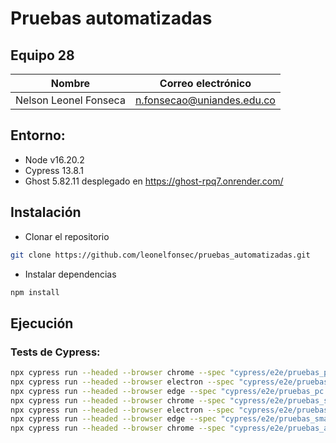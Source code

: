# Pruebas automatizadas

## Equipo 28

| Nombre | Correo electrónico |
| --- | ---|
| Nelson Leonel Fonseca | n.fonsecao@uniandes.edu.co |

## Entorno:
- Node v16.20.2
- Cypress 13.8.1
- Ghost 5.82.11 desplegado en https://ghost-rpq7.onrender.com/

## Instalación

- Clonar el repositorio
```bash
git clone https://github.com/leonelfonsec/pruebas_automatizadas.git
```

- Instalar dependencias
```bash
npm install
```

## Ejecución

### Tests de Cypress:
```bash
npx cypress run --headed --browser chrome --spec "cypress/e2e/pruebas_pc.cy.js"
npx cypress run --headed --browser electron --spec "cypress/e2e/pruebas_pc.cy.js"
npx cypress run --headed --browser edge --spec "cypress/e2e/pruebas_pc.cy.js"
npx cypress run --headed --browser chrome --spec "cypress/e2e/pruebas_smartphone.cy.js"
npx cypress run --headed --browser electron --spec "cypress/e2e/pruebas_smartphone.cy.js"
npx cypress run --headed --browser edge --spec "cypress/e2e/pruebas_smartphone.cy.js"
npx cypress run --headed --browser chrome --spec "cypress/e2e/pruebas_accesibilidad.cy.js"
```